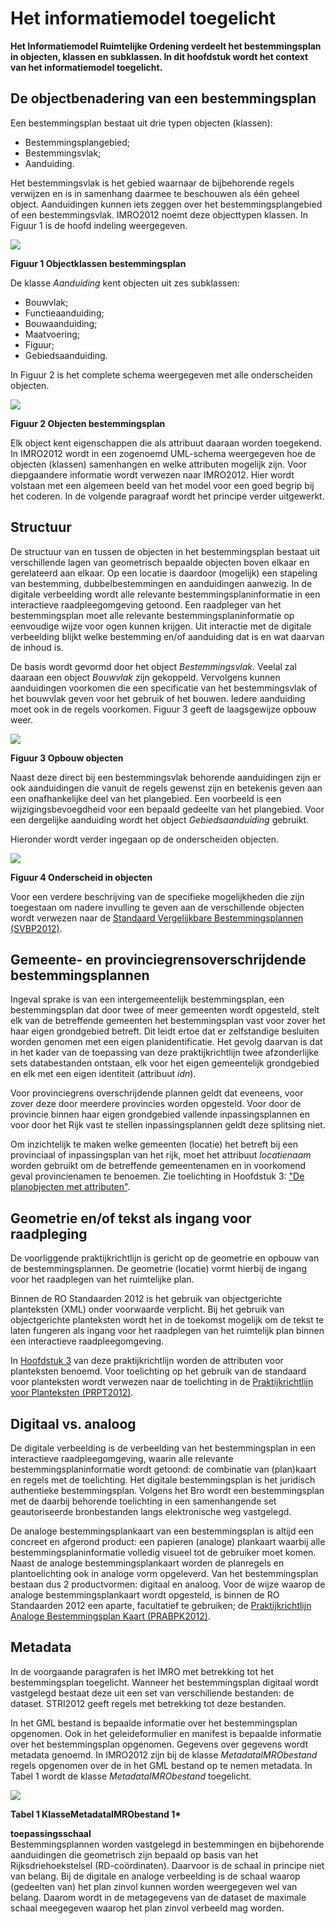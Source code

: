 # Het informatiemodel toegelicht

**Het Informatiemodel Ruimtelijke Ordening verdeelt het bestemmingsplan in
objecten, klassen en subklassen. In dit hoofdstuk wordt het context van het
informatiemodel toegelicht.**

## De objectbenadering van een bestemmingsplan

Een bestemmingsplan bestaat uit drie typen objecten (klassen):  
-   Bestemmingsplangebied;
-   Bestemmingsvlak;
-   Aanduiding.

Het bestemmingsvlak is het gebied waarnaar de bijbehorende regels verwijzen en
is in samenhang daarmee te beschouwen als één geheel object. Aanduidingen
kunnen iets zeggen over het bestemmingsplangebied of een bestemmingsvlak.
IMRO2012 noemt deze objecttypen klassen. In Figuur 1 is de hoofd indeling
weergegeven.

![](media/a30223d2c1180b3061d6a5c297c706c9.png)

**Figuur 1 Objectklassen bestemmingsplan**

De klasse *Aanduiding* kent objecten uit zes subklassen:  
-   Bouwvlak;
-   Functieaanduiding;
-   Bouwaanduiding;
-   Maatvoering;
-   Figuur;
-   Gebiedsaanduiding.

In Figuur 2 is het complete schema weergegeven met alle onderscheiden objecten.

![](media/499cdad5628b9b8b7bf830e088baebbc.png)

**Figuur 2 Objecten bestemmingsplan**

Elk object kent eigenschappen die als attribuut daaraan worden toegekend. In
IMRO2012 wordt in een zogenoemd UML-schema weergegeven hoe de objecten (klassen)
samenhangen en welke attributen mogelijk zijn. Voor diepgaandere informatie
wordt verwezen naar IMRO2012. Hier wordt volstaan met een algemeen beeld van het
model voor een goed begrip bij het coderen. In de volgende paragraaf wordt het
principe verder uitgewerkt.

## Structuur

De structuur van en tussen de objecten in het bestemmingsplan bestaat uit
verschillende lagen van geometrisch bepaalde objecten boven elkaar en
gerelateerd aan elkaar. Op een locatie is daardoor (mogelijk) een stapeling van
bestemming, dubbelbestemmingen en aanduidingen aanwezig. In de digitale
verbeelding wordt alle relevante bestemmingsplaninformatie in een interactieve
raadpleegomgeving getoond. Een raadpleger van het bestemmingsplan moet alle
relevante bestemmingsplaninformatie op eenvoudige wijze voor ogen kunnen
krijgen. Uit interactie met de digitale verbeelding blijkt welke bestemming
en/of aanduiding dat is en wat daarvan de inhoud is.

De basis wordt gevormd door het object *Bestemmingsvlak*. Veelal zal daaraan een
object *Bouwvlak* zijn gekoppeld. Vervolgens kunnen aanduidingen voorkomen die
een specificatie van het bestemmingsvlak of het bouwvlak geven voor het gebruik
of het bouwen. Iedere aanduiding moet ook in de regels voorkomen. Figuur 3 geeft
de laagsgewijze opbouw weer.

![](media/b02a31d8208cb09c0af7baec9d25713a.png)

**Figuur 3 Opbouw objecten**

Naast deze direct bij een bestemmingsvlak behorende aanduidingen zijn er ook
aanduidingen die vanuit de regels gewenst zijn en betekenis geven aan een
onafhankelijke deel van het plangebied. Een voorbeeld is een
wijzigingsbevoegdheid voor een bepaald gedeelte van het plangebied. Voor een
dergelijke aanduiding wordt het object *Gebiedsaanduiding* gebruikt.

Hieronder wordt verder ingegaan op de onderscheiden objecten.

![](media/6aed3bcaef4c158a7eeb2247f8dc8919.png)

**Figuur 4 Onderscheid in objecten**

Voor een verdere beschrijving van de specifieke mogelijkheden die zijn
toegestaan om nadere invulling te geven aan de verschillende objecten wordt
verwezen naar de <a href='https://docs.geostandaarden.nl/ro/svbp' target='_blank'>Standaard Vergelijkbare Bestemmingsplannen (SVBP2012)</a>.

## Gemeente- en provinciegrensoverschrijdende bestemmingsplannen

Ingeval sprake is van een intergemeentelijk bestemmingsplan, een bestemmingsplan
dat door twee of meer gemeenten wordt opgesteld, stelt elk van de betreffende
gemeenten het bestemmingsplan vast voor zover het haar eigen grondgebied
betreft. Dit leidt ertoe dat er zelfstandige besluiten worden genomen met een
eigen planidentificatie. Het gevolg daarvan is dat in het kader van de
toepassing van deze praktijkrichtlijn twee afzonderlijke sets databestanden
ontstaan, elk voor het eigen gemeentelijk grondgebied en elk met een eigen
identiteit (attribuut *idn*).

Voor provinciegrens overschrijdende plannen geldt dat eveneens, voor zover deze
door meerdere provincies worden opgesteld. Voor door de provincie binnen haar
eigen grondgebied vallende inpassingsplannen en voor door het Rijk vast te
stellen inpassingsplannen geldt deze splitsing niet.

Om inzichtelijk te maken welke gemeenten (locatie) het betreft bij een
provinciaal of inpassingsplan van het rijk, moet het attribuut *locatienaam*
worden gebruikt om de betreffende gemeentenamen en in voorkomend geval
provincienamen te benoemen. Zie toelichting in Hoofdstuk 3: ["De planobjecten met
attributen"](#H03).

## Geometrie en/of tekst als ingang voor raadpleging

De voorliggende praktijkrichtlijn is gericht op de geometrie en opbouw van de
bestemmingsplannen. De geometrie (locatie) vormt hierbij de ingang voor het
raadplegen van het ruimtelijke plan.

Binnen de RO Standaarden 2012 is het gebruik van objectgerichte planteksten
(XML) onder voorwaarde verplicht. Bij het gebruik van objectgerichte planteksten
wordt het in de toekomst mogelijk om de tekst te laten fungeren als ingang voor
het raadplegen van het ruimtelijk plan binnen een interactieve
raadpleegomgeving.

In [Hoofdstuk 3](#H03) van deze praktijkrichtlijn worden de attributen voor planteksten
benoemd. Voor toelichting op het gebruik van de standaard voor planteksten
wordt verwezen naar de toelichting in de <a href='https://docs.geostandaarden.nl/ro/pt2012' target='_blank'>Praktijkrichtlijn voor
Planteksten (PRPT2012)</a>.

## Digitaal vs. analoog

De digitale verbeelding is de verbeelding van het bestemmingsplan in een
interactieve raadpleegomgeving, waarin alle relevante bestemmingsplaninformatie
wordt getoond: de combinatie van (plan)kaart en regels met de toelichting. Het
digitale bestemmingsplan is het juridisch authentieke bestemmingsplan. Volgens
het Bro wordt een bestemmingsplan met de daarbij behorende toelichting in een
samenhangende set geautoriseerde bronbestanden langs elektronische weg
vastgelegd.

De analoge bestemmingsplankaart van een bestemmingsplan is altijd een concreet
en afgerond product: een papieren (analoge) plankaart waarbij alle
bestemmingsplaninformatie volledig visueel tot de gebruiker moet komen. Naast de
analoge bestemmingsplankaart worden de planregels en plantoelichting ook in
analoge vorm opgeleverd. Van het bestemmingsplan bestaan dus 2 productvormen:
digitaal en analoog. Voor de wijze waarop de analoge bestemmingsplankaart wordt
opgesteld, is binnen de RO Standaarden 2012 een aparte, facultatief te
gebruiken; de <a href='https://docs.geostandaarden.nl/ro/abpk2012' target='_blank'>Praktijkrichtlijn Analoge Bestemmingsplan
Kaart (PRABPK2012)</a>.

## Metadata

In de voorgaande paragrafen is het IMRO met betrekking tot het bestemmingsplan
toegelicht. Wanneer het bestemmingsplan digitaal wordt vastgelegd bestaat deze
uit een set van verschillende bestanden: de dataset. STRI2012 geeft regels met
betrekking tot deze bestanden.

In het GML bestand is bepaalde informatie over het bestemmingsplan opgenomen.
Ook in het geleideformulier en manifest is bepaalde informatie over het
bestemmingsplan opgenomen. Gegevens over gegevens wordt metadata genoemd. In
IMRO2012 zijn bij de klasse *MetadataIMRObestand* regels opgenomen over de
in het GML bestand op te nemen metadata. In Tabel 1 wordt de klasse
*MetadataIMRObestand* toegelicht.

![](media/2d195fda80b5a394f9799caac7b4b393.png)

**Tabel 1 KlasseMetadataIMRObestand 1\***

**toepassingsschaal**  
Bestemmingsplannen worden vastgelegd in bestemmingen en bijbehorende
aanduidingen die geometrisch zijn bepaald op basis van het Rijksdriehoekstelsel
(RD-coördinaten). Daarvoor is de schaal in principe niet van belang. Bij de
digitale en analoge verbeelding is de schaal waarop (gedeelten van) het plan
zinvol kunnen worden weergegeven wel van belang. Daarom wordt in de metagegevens
van de dataset de maximale schaal meegegeven waarop het plan zinvol ver­beeld
mag worden.
